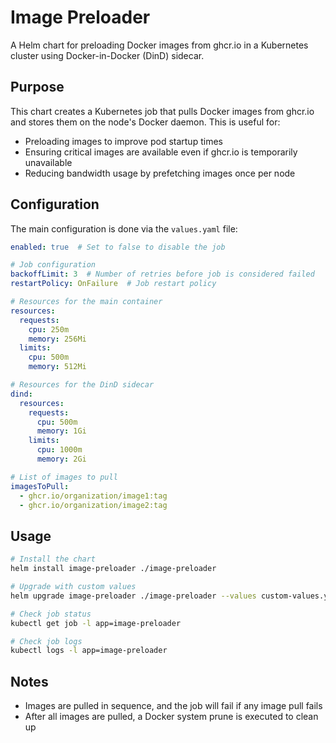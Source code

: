 # Image Preloader

A Helm chart for preloading Docker images from ghcr.io in a Kubernetes cluster using Docker-in-Docker (DinD) sidecar.

## Purpose

This chart creates a Kubernetes job that pulls Docker images from ghcr.io and stores them on the node's Docker daemon. This is useful for:

- Preloading images to improve pod startup times
- Ensuring critical images are available even if ghcr.io is temporarily unavailable
- Reducing bandwidth usage by prefetching images once per node

## Configuration

The main configuration is done via the `values.yaml` file:

```yaml
enabled: true  # Set to false to disable the job

# Job configuration
backoffLimit: 3  # Number of retries before job is considered failed
restartPolicy: OnFailure  # Job restart policy

# Resources for the main container
resources:
  requests:
    cpu: 250m
    memory: 256Mi
  limits:
    cpu: 500m
    memory: 512Mi

# Resources for the DinD sidecar
dind:
  resources:
    requests:
      cpu: 500m
      memory: 1Gi
    limits:
      cpu: 1000m
      memory: 2Gi

# List of images to pull
imagesToPull:
  - ghcr.io/organization/image1:tag
  - ghcr.io/organization/image2:tag
```

## Usage

```bash
# Install the chart
helm install image-preloader ./image-preloader

# Upgrade with custom values
helm upgrade image-preloader ./image-preloader --values custom-values.yaml

# Check job status
kubectl get job -l app=image-preloader

# Check job logs
kubectl logs -l app=image-preloader
```

## Notes

- Images are pulled in sequence, and the job will fail if any image pull fails
- After all images are pulled, a Docker system prune is executed to clean up
